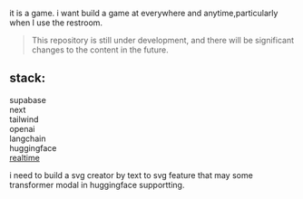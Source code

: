 it is a game.
i want build a game at everywhere and anytime,particularly when I use the restroom.
> This repository is still under development, and there will be significant changes to the content in the future.

## stack:
supabase  
next  
tailwind  
openai   
langchain  
huggingface  
[realtime](https://github.com/supabase/realtime-js)

i need to build a svg creator by text to svg feature that may some transformer modal in huggingface supportting.

